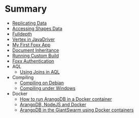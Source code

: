 # Summary
* [Replicating Data](ReplicatingData.md)
* [Accessing Shapes Data](AccessingShapesData.md)
* [Fulldepth](Fulldepth.md)
* [Vertex in JavaDriver](JavaDriverGraphExampleVertex.md)
* [My First Foxx App](FoxxFirstSteps.md)
* [Document Inheritance](ModulDocumentInheritance.md)
* [Running Custom Build](RunningCustomBuild.md)
* [Foxx Authentication](FoxxAuth.md)
* AQL
  * [Using Joins in AQL](JoinsInAQL.md)
* Compiling
  * [Compiling on Debian](CompilingOnDebian.md)
  * [Compiling under Windows](CompilingUnderWindows.md)
* Docker
  * [How to run ArangoDB in a Docker container](RunningInDockerContainer.md)
  * [ArangoDB, NodeJS and Docker](UsingArangoDBNodeJSDocker.md)
  * [ArangoDB in the GiantSwarm using Docker containers](UsingArangoDBInGiantSwarm.md)
